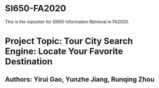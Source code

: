 # SI650-FA2020

This is the repositor for SI650 Information Retrieval in FA2020.

# Project Topic: Tour City Search Engine: Locate Your Favorite Destination

## Authors: Yirui Gao, Yunzhe Jiang, Runqing Zhou
